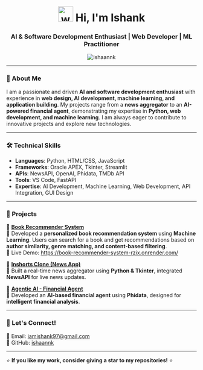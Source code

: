 



<h1 align="center">
  <img src="https://media.giphy.com/media/hvRJCLFzcasrR4ia7z/giphy.gif" width="40px" style="margin-bottom:-5px;" alt="waving hand" />
  Hi, I'm Ishank
</h1>

<h3 align="center">AI & Software Development Enthusiast | Web Developer | ML Practitioner</h3>

<p align="center">
  <img src="https://komarev.com/ghpvc/?username=ishaannk&label=Profile%20Views&color=0e75b6&style=flat" alt="ishaannk" />
</p>

---

### 🚀 About Me
I am a passionate and driven **AI and software development enthusiast** with experience in **web design, AI development, machine learning, and application building**. My projects range from a **news aggregator** to an **AI-powered financial agent**, demonstrating my expertise in **Python, web development, and machine learning**. I am always eager to contribute to innovative projects and explore new technologies.

---

### 🛠️ Technical Skills
- **Languages**: Python, HTML/CSS, JavaScript  
- **Frameworks**: Oracle APEX, Tkinter, Streamlit  
- **APIs**: NewsAPI, OpenAI, Phidata, TMDb API  
- **Tools**: VS Code, FastAPI  
- **Expertise**: AI Development, Machine Learning, Web Development, API Integration, GUI Design  

---

### 📌 Projects  

🔹 **[Book Recommender System](https://book-recommender-system-rzix.onrender.com/)**  
📌 Developed a **personalized book recommendation system** using **Machine Learning**. Users can search for a book and get recommendations based on **author similarity, genre matching, and content-based filtering**.  
🚀 Live Demo: https://book-recommender-system-rzix.onrender.com/

🔹 **[Inshorts Clone (News App)](https://github.com/ishaannk/inshort-clone-using-Python-Small-News-Application-)**  
📌 Built a real-time news aggregator using **Python & Tkinter**, integrated **NewsAPI** for live news updates.  

🔹 **[Agentic AI - Financial Agent](https://github.com/ishaannk/AI-Powered-Web-Search-Finance-Assistant)**  
📌 Developed an **AI-based financial agent** using **Phidata**, designed for **intelligent financial analysis**.  



---

### 💬 Let's Connect!
📧 Email: [iamishank97@gmail.com](mailto:iamishank97@gmail.com)  
🔗 GitHub: [ishaannk](https://github.com/ishaannk)  

---

⭐ **If you like my work, consider giving a star to my repositories!** ⭐


<!--
**ishaannk/ishaannk** is a ✨ _special_ ✨ repository because its `README.md` (this file) appears on your GitHub profile.

Here are some ideas to get you started:

- 🔭 I’m currently working on ...
- 🌱 I’m currently learning ...
- 👯 I’m looking to collaborate on ...
- 🤔 I’m looking for help with ...
- 💬 Ask me about ...
- 📫 How to reach me: ...
- 😄 Pronouns: ...
- ⚡ Fun fact: ...
-->
